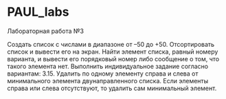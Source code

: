 # PAUL_labs
 Лабораторная работа №3

Создать список с числами в диапазоне от –50 до +50. Отсортировать список и вывести его на экран. Найти элемент списка, равный номеру варианта,
и вывести его порядковый номер либо сообщение о том, что такого элемента нет. Выполнить индивидуальное задание согласно вариантам: 3.15. Удалить по одному элементу справа и слева от минимального элемента двунаправленного списка. Если элементы справа или слева отсутствуют, то удалить сам минимальный элемент. 
